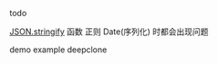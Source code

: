 
todo

[JSON.stringify](https://developer.mozilla.org/zh-CN/docs/Web/JavaScript/Reference/Global_Objects/JSON/stringify)
函数 正则 Date(序列化) 时都会出现问题


demo  example deepclone
